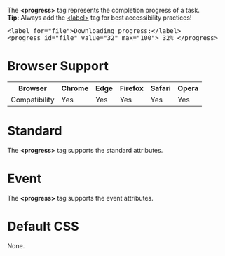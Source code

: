 The <b>&lt;progress&gt;</b> tag represents the completion progress of a task.
<br>
<b>Tip:</b> Always add the <a href="label.md">&lt;label&gt;</a> tag for best accessibility practices!
<pre>
&lt;label for="file"&gt;Downloading progress:&lt;/label&gt;
&lt;progress id="file" value="32" max="100"&gt; 32% &lt;/progress&gt;
</pre>
<h1>Browser Support</h1>
<table class="ws-table-all notranslate">
  <tr>
    <th>Browser</th>
    <th>Chrome</th>
    <th>Edge</th>
    <th>Firefox</th>
    <th>Safari</th>
    <th>Opera</th>
  </tr>
  <tr>
    <td>Compatibility</td>
    <td>Yes</td>
    <td>Yes</td>
    <td>Yes</td>
    <td>Yes</td>
    <td>Yes</td>
  </tr>
</table>
<h1>Standard</h1>
The <b>&lt;progress&gt;</b> tag supports the standard attributes.
<h1>Event</h1>
The <b>&lt;progress&gt;</b> tag supports the event attributes.
<h1>Default CSS</h1>
None.
